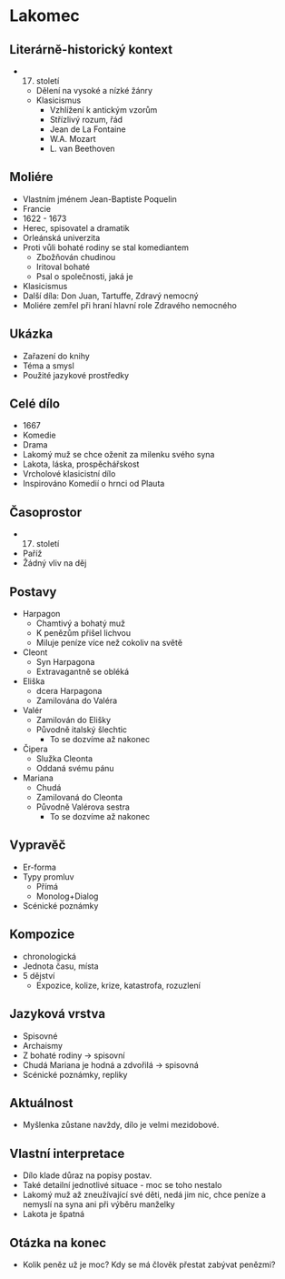 # Lakomec

## Literárně-historický kontext
- 17. století
    - Dělení na vysoké a nízké žánry
    - Klasicismus
        - Vzhlížení k antickým vzorům
        - Střízlivý rozum, řád
        - Jean de La Fontaine
        - W.A. Mozart
        - L. van Beethoven

## Moliére
- Vlastním jménem Jean-Baptiste Poquelin
- Francie
- 1622 - 1673
- Herec, spisovatel a dramatik
- Orleánská univerzita
- Proti vůli bohaté rodiny se stal komediantem
    - Zbožňován chudinou
    - Iritoval bohaté
    - Psal o společnosti, jaká je
- Klasicismus
- Další díla: Don Juan, Tartuffe, Zdravý nemocný
- Moliére zemřel při hraní hlavní role Zdravého nemocného

## Ukázka
- Zařazení do knihy
- Téma a smysl
- Použité jazykové prostředky

## Celé dílo
- 1667
- Komedie
- Drama
- Lakomý muž se chce oženit za milenku svého syna
- Lakota, láska, prospěchářskost
- Vrcholové klasicistní dílo
- Inspirováno Komedií o hrnci od Plauta

## Časoprostor
- 17. století
- Paříž
- Žádný vliv na děj

## Postavy
- Harpagon
    - Chamtivý a bohatý muž
    - K penězům přišel lichvou
    - Miluje peníze více než cokoliv na světě
- Cleont
    - Syn Harpagona
    - Extravagantně se obléká
- Eliška
    - dcera Harpagona
    - Zamilována do Valéra
- Valér
    - Zamilován do Elišky
    - Původně italský šlechtic
        - To se dozvíme až nakonec
- Čipera
    - Služka Cleonta
    - Oddaná svému pánu
- Mariana
    - Chudá
    - Zamilovaná do Cleonta
    - Původně Valérova sestra
        - To se dozvíme až nakonec

## Vypravěč
- Er-forma
- Typy promluv
    - Přímá
    - Monolog+Dialog
- Scénické poznámky

## Kompozice
- chronologická
- Jednota času, místa
- 5 dějství
    - Expozice, kolize, krize, katastrofa, rozuzlení

## Jazyková vrstva
- Spisovné
- Archaismy
- Z bohaté rodiny -> spisovní
- Chudá Mariana je hodná a zdvořilá -> spisovná
- Scénické poznámky, repliky

## Aktuálnost
- Myšlenka zůstane navždy, dílo je velmi mezidobové.

## Vlastní interpretace
- Dílo klade důraz na popisy postav.
- Také detailní jednotlivé situace - moc se toho nestalo
- Lakomý muž až zneužívající své děti, nedá jim nic, chce peníze a nemyslí na syna ani při výběru manželky
- Lakota je špatná

## Otázka na konec
- Kolik peněz už je moc? Kdy se má člověk přestat zabývat penězmi?
